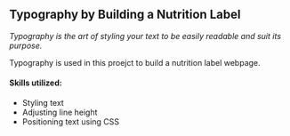 ## Typography by Building a Nutrition Label

_Typography is the art of styling your text to be easily readable and suit its purpose._

Typography is used in this proejct to build a nutrition label webpage.

#### Skills utilized:

- Styling text
- Adjusting line height
- Positioning text using CSS

